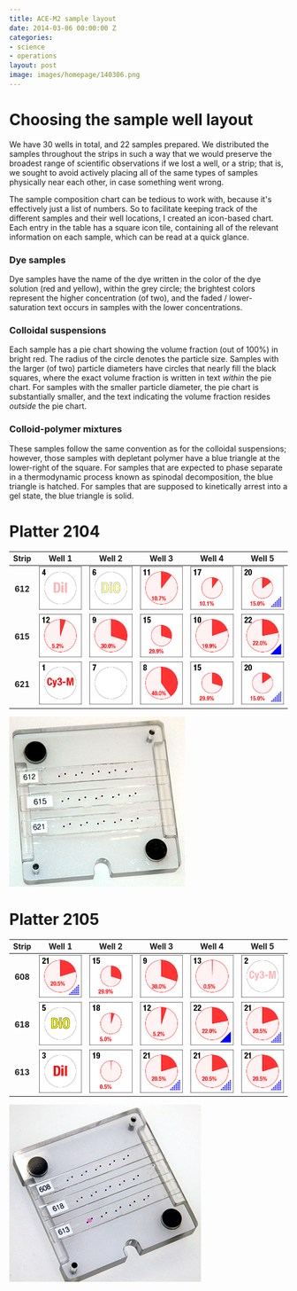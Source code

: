 ```yaml
---
title: ACE-M2 sample layout
date: 2014-03-06 00:00:00 Z
categories:
- science
- operations
layout: post
image: images/homepage/140306.png
---
```


# Choosing the sample well layout

We have 30 wells in total, and 22 samples prepared. We distributed the samples throughout the strips in such a way that we would preserve the broadest range of scientific observations if we lost a well, or a strip; that is, we sought to avoid actively placing all of the same types of samples physically near each other, in case something went wrong. 

The sample composition chart can be tedious to work with, because it's effectively just a list of numbers. So to facilitate keeping track of the different samples and their well locations, I created an icon-based chart. Each entry in the table has a square icon tile, containing all of the relevant information on each sample, which can be read at a quick glance.

### Dye samples

Dye samples have the name of the dye written in the color of the dye solution (red and yellow), within the grey circle; the brightest colors represent the higher concentration (of two), and the faded / lower-saturation text occurs in samples with the lower concentrations.

### Colloidal suspensions

Each sample has a pie chart showing the volume fraction (out of 100%) in bright red. The radius of the circle denotes the particle size. Samples with the larger (of two) particle diameters have circles that nearly fill the black squares, where the exact volume fraction is written in text _within_ the pie chart. For samples with the smaller particle diameter, the pie chart is substantially smaller, and the text indicating the volume fraction resides _outside_ the pie chart.

### Colloid-polymer mixtures

These samples follow the same convention as for the colloidal suspensions; however, those samples with depletant polymer have a blue triangle at the lower-right of the square. For samples that are expected to phase separate in a thermodynamic process known as spinodal decomposition, the blue triangle is hatched. For samples that are supposed to kinetically arrest into a gel state, the blue triangle is solid.

# Platter 2104

Strip | Well 1 | Well 2 | Well 3 | Well 4 | Well 5
:---: | :----: | :----: | :----: | :----: | :----:
**612** | ![](/images/ace_m2_sample_tiles/sample04.png) | ![](/images/ace_m2_sample_tiles/sample06.png) | ![](/images/ace_m2_sample_tiles/sample11.png) | ![](/images/ace_m2_sample_tiles/sample17.png) | ![](/images/ace_m2_sample_tiles/sample20.png)
**615** | ![](/images/ace_m2_sample_tiles/sample12.png) | ![](/images/ace_m2_sample_tiles/sample09.png) | ![](/images/ace_m2_sample_tiles/sample15.png) | ![](/images/ace_m2_sample_tiles/sample10.png) | ![](/images/ace_m2_sample_tiles/sample22.png)
**621** | ![](/images/ace_m2_sample_tiles/sample01.png) | ![](/images/ace_m2_sample_tiles/sample07.png) | ![](/images/ace_m2_sample_tiles/sample08.png) | ![](/images/ace_m2_sample_tiles/sample15.png) | ![](/images/ace_m2_sample_tiles/sample20.png)

![Sample platter 2104](/images/ace_m2_sample_tiles/platter_2104_web.png)

# Platter 2105

Strip | Well 1 | Well 2 | Well 3 | Well 4 | Well 5
:---: | :----: | :----: | :----: | :----: | :----:
**608** | ![](/images/ace_m2_sample_tiles/sample21.png) | ![](/images/ace_m2_sample_tiles/sample15.png) | ![](/images/ace_m2_sample_tiles/sample09.png) | ![](/images/ace_m2_sample_tiles/sample13.png) | ![](/images/ace_m2_sample_tiles/sample02.png)
**618** | ![](/images/ace_m2_sample_tiles/sample05.png) | ![](/images/ace_m2_sample_tiles/sample18.png) | ![](/images/ace_m2_sample_tiles/sample12.png) | ![](/images/ace_m2_sample_tiles/sample22.png) | ![](/images/ace_m2_sample_tiles/sample21.png)
**613** | ![](/images/ace_m2_sample_tiles/sample03.png) | ![](/images/ace_m2_sample_tiles/sample19.png) | ![](/images/ace_m2_sample_tiles/sample21.png) | ![](/images/ace_m2_sample_tiles/sample21.png) | ![](/images/ace_m2_sample_tiles/sample21.png)

![Sample platter 2105](/images/ace_m2_sample_tiles/platter_2105_web.png)

